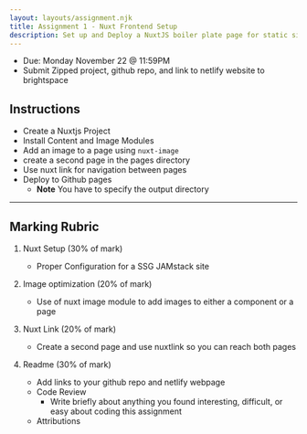 ```yaml
---
layout: layouts/assignment.njk
title: Assignment 1 - Nuxt Frontend Setup
description: Set up and Deploy a NuxtJS boiler plate page for static site generation
---
```

- Due: Monday November 22 @ 11:59PM
- Submit Zipped project, github repo, and link to netlify website to brightspace

## Instructions
- Create a Nuxtjs Project
- Install Content and Image Modules
- Add an image to a page using `nuxt-image`
- create a second page in the pages directory
- Use nuxt link for navigation between pages
- Deploy to Github pages
  - **Note** You have to specify the output directory

---

## Marking Rubric 

1. Nuxt Setup (30% of mark)
    - Proper Configuration for a SSG JAMstack site

2. Image optimization (20% of mark)
    - Use of nuxt image module to add images to either a component or a page

3. Nuxt Link (20% of mark)
    - Create a second page and use nuxtlink so you can reach both pages

4. Readme (30% of mark)
    - Add links to your github repo and netlify webpage
    - Code Review
      - Write briefly about anything you found interesting, difficult, or easy about coding this assignment
    - Attributions
